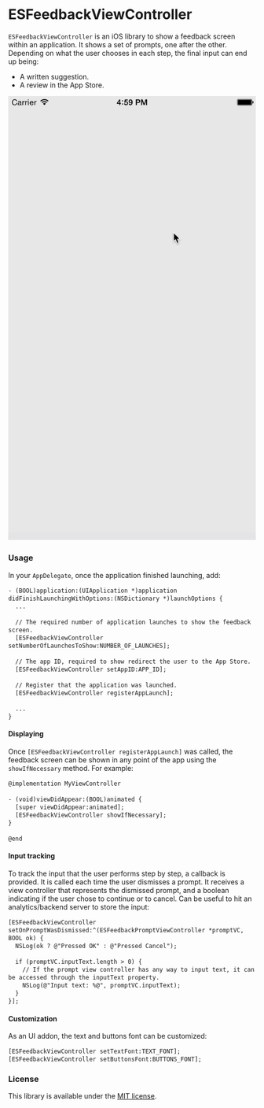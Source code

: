 ESFeedbackViewController
========================

`ESFeedbackViewController` is an iOS library to show a feedback screen within an application. It shows a set of prompts, one after the other. Depending on what the user chooses in each step, the final input can end up being:

* A written suggestion.
* A review in the App Store.


![Informative Demo](./Readme/Feedback.gif)


### Usage

In your `AppDelegate`, once the application finished launching, add:
```objc
- (BOOL)application:(UIApplication *)application didFinishLaunchingWithOptions:(NSDictionary *)launchOptions {
  ...

  // The required number of application launches to show the feedback screen.
  [ESFeedbackViewController setNumberOfLaunchesToShow:NUMBER_OF_LAUNCHES];
  
  // The app ID, required to show redirect the user to the App Store.
  [ESFeedbackViewController setAppID:APP_ID];
  
  // Register that the application was launched.
  [ESFeedbackViewController registerAppLaunch];

  ...
}
```

#### Displaying

Once `[ESFeedbackViewController registerAppLaunch]` was called, the feedback screen can be shown in any point of the app using the `showIfNecessary` method. For example:
```objc
@implementation MyViewController

- (void)viewDidAppear:(BOOL)animated {
  [super viewDidAppear:animated];
  [ESFeedbackViewController showIfNecessary];
}  

@end
```

#### Input tracking

To track the input that the user performs step by step, a callback is provided. It is called each time the user dismisses a prompt. It receives a view controller that represents the dismissed prompt, and a boolean indicating if the user chose to continue or to cancel. Can be useful to hit an analytics/backend server to store the input:
```objc
[ESFeedbackViewController setOnPromptWasDismissed:^(ESFeedbackPromptViewController *promptVC, BOOL ok) {
  NSLog(ok ? @"Pressed OK" : @"Pressed Cancel");

  if (promptVC.inputText.length > 0) {
    // If the prompt view controller has any way to input text, it can be accessed through the inputText property.
    NSLog(@"Input text: %@", promptVC.inputText);
  }
}];
```

#### Customization

As an UI addon, the text and buttons font can be customized:
```objc
[ESFeedbackViewController setTextFont:TEXT_FONT];
[ESFeedbackViewController setButtonsFont:BUTTONS_FONT];
```


### License

This library is available under the [MIT license](http://www.opensource.org/licenses/mit-license.php).
